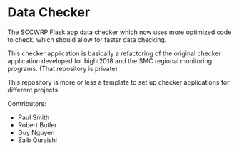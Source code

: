 # Data Checker

The SCCWRP Flask app data checker which now uses more optimized code to check, which should allow for faster data checking.   

This checker application is basically a refactoring of the original checker application developed for bight2018 and the SMC regional monitoring programs. 
(That repository is private)  

This repository is more or less a template to set up checker applications for different projects. 

Contributors:
- Paul Smith
- Robert Butler
- Duy Nguyen
- Zaib Quraishi
